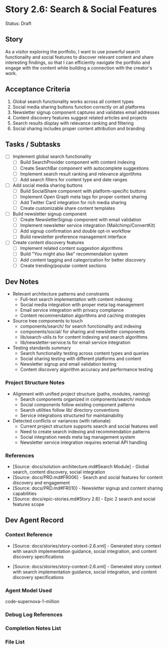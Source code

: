 # Story 2.6: Search & Social Features

Status: Draft

## Story

As a visitor exploring the portfolio, I want to use powerful search functionality and social features to discover relevant content and share interesting findings, so that I can efficiently navigate the portfolio and engage with the content while building a connection with the creator's work.

## Acceptance Criteria

1. Global search functionality works across all content types
2. Social media sharing buttons function correctly on all platforms
3. Newsletter signup component captures and validates email addresses
4. Content discovery features suggest related articles and projects
5. Search results display with relevance ranking and filtering
6. Social sharing includes proper content attribution and branding

## Tasks / Subtasks

- [ ] Implement global search functionality
  - [ ] Build SearchProvider component with content indexing
  - [ ] Create SearchBar component with autocomplete suggestions
  - [ ] Implement search result ranking and relevance algorithms
  - [ ] Add search filters for content type and date ranges
- [ ] Add social media sharing buttons
  - [ ] Build SocialShare component with platform-specific buttons
  - [ ] Implement Open Graph meta tags for proper content sharing
  - [ ] Add Twitter Card integration for rich media sharing
  - [ ] Create customizable share content templates
- [ ] Build newsletter signup component
  - [ ] Create NewsletterSignup component with email validation
  - [ ] Implement newsletter service integration (Mailchimp/ConvertKit)
  - [ ] Add signup confirmation and double opt-in workflow
  - [ ] Build newsletter preference management interface
- [ ] Create content discovery features
  - [ ] Implement related content suggestion algorithms
  - [ ] Build "You might also like" recommendation system
  - [ ] Add content tagging and categorization for better discovery
  - [ ] Create trending/popular content sections

## Dev Notes

- Relevant architecture patterns and constraints
  - Full-text search implementation with content indexing
  - Social media integration with proper meta tag management
  - Email service integration with privacy compliance
  - Content recommendation algorithms and caching strategies
- Source tree components to touch
  - components/search/ for search functionality and indexing
  - components/social/ for sharing and newsletter components
  - lib/search-utils.ts for content indexing and search algorithms
  - lib/newsletter-service.ts for email service integration
- Testing standards summary
  - Search functionality testing across content types and queries
  - Social sharing testing with different platforms and content
  - Newsletter signup and email validation testing
  - Content discovery algorithm accuracy and performance testing

### Project Structure Notes

- Alignment with unified project structure (paths, modules, naming)
  - Search components organized in components/search/ module
  - Social components follow existing component patterns
  - Search utilities follow lib/ directory conventions
  - Service integrations structured for maintainability
- Detected conflicts or variances (with rationale)
  - Current project structure supports search and social features well
  - Need to create search indexing and recommendation patterns
  - Social integration needs meta tag management system
  - Newsletter service integration requires external API handling

### References

- [Source: docs/solution-architecture.md#Search Module] - Global search, content discovery, social integration
- [Source: docs/PRD.md#FR006] - Search and social features for content discovery and engagement
- [Source: docs/PRD.md#FR010] - Newsletter signup and content sharing capabilities
- [Source: docs/epic-stories.md#Story 2.6] - Epic 2 search and social features scope

## Dev Agent Record

### Context Reference

- [Source: docs/stories/story-context-2.6.xml] - Generated story context with search implementation guidance, social integration, and content discovery specifications

- [Source: docs/stories/story-context-2.6.xml] - Generated story context with search implementation guidance, social integration, and content discovery specifications

### Agent Model Used

code-supernova-1-million

### Debug Log References

### Completion Notes List

### File List